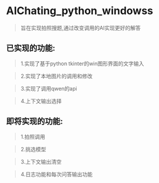 # AIChating_python_windowss
>旨在实现拍照搜题,通过改变调用的AI实现更好的解答

## 已实现的功能:
>1.实现了基于python tkinter的win图形界面的文字输入

>2.实现了本地图片的调用和修改

>3.实现了调用qwen的api

>4.上下文输出选择


## 即将实现的功能:
>1.拍照调用

>2.挑选模型

>3.上下文输出清空

>4.日志功能和每次问答输出功能
